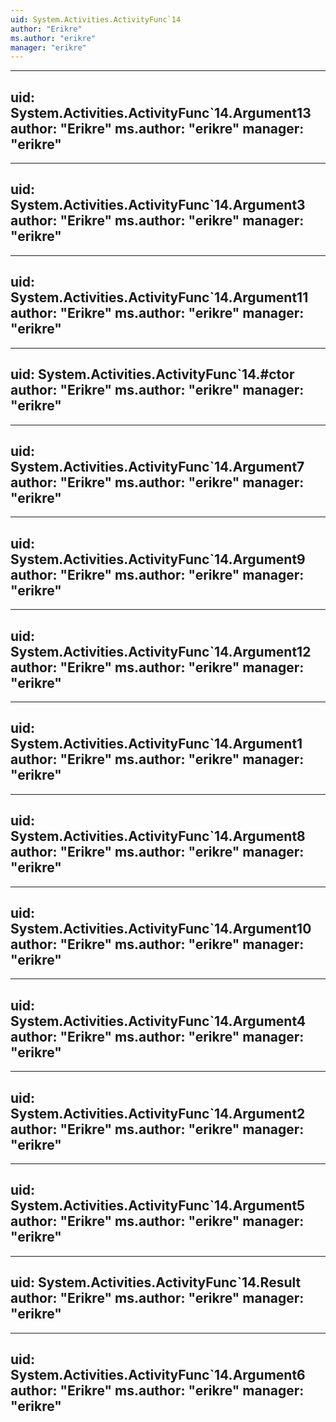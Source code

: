 ```yaml
---
uid: System.Activities.ActivityFunc`14
author: "Erikre"
ms.author: "erikre"
manager: "erikre"
---
```


---
uid: System.Activities.ActivityFunc`14.Argument13
author: "Erikre"
ms.author: "erikre"
manager: "erikre"
---

---
uid: System.Activities.ActivityFunc`14.Argument3
author: "Erikre"
ms.author: "erikre"
manager: "erikre"
---

---
uid: System.Activities.ActivityFunc`14.Argument11
author: "Erikre"
ms.author: "erikre"
manager: "erikre"
---

---
uid: System.Activities.ActivityFunc`14.#ctor
author: "Erikre"
ms.author: "erikre"
manager: "erikre"
---

---
uid: System.Activities.ActivityFunc`14.Argument7
author: "Erikre"
ms.author: "erikre"
manager: "erikre"
---

---
uid: System.Activities.ActivityFunc`14.Argument9
author: "Erikre"
ms.author: "erikre"
manager: "erikre"
---

---
uid: System.Activities.ActivityFunc`14.Argument12
author: "Erikre"
ms.author: "erikre"
manager: "erikre"
---

---
uid: System.Activities.ActivityFunc`14.Argument1
author: "Erikre"
ms.author: "erikre"
manager: "erikre"
---

---
uid: System.Activities.ActivityFunc`14.Argument8
author: "Erikre"
ms.author: "erikre"
manager: "erikre"
---

---
uid: System.Activities.ActivityFunc`14.Argument10
author: "Erikre"
ms.author: "erikre"
manager: "erikre"
---

---
uid: System.Activities.ActivityFunc`14.Argument4
author: "Erikre"
ms.author: "erikre"
manager: "erikre"
---

---
uid: System.Activities.ActivityFunc`14.Argument2
author: "Erikre"
ms.author: "erikre"
manager: "erikre"
---

---
uid: System.Activities.ActivityFunc`14.Argument5
author: "Erikre"
ms.author: "erikre"
manager: "erikre"
---

---
uid: System.Activities.ActivityFunc`14.Result
author: "Erikre"
ms.author: "erikre"
manager: "erikre"
---

---
uid: System.Activities.ActivityFunc`14.Argument6
author: "Erikre"
ms.author: "erikre"
manager: "erikre"
---

